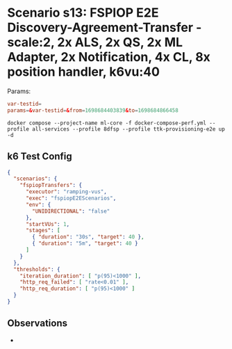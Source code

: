 # Scenario s13: FSPIOP E2E Discovery-Agreement-Transfer - scale:2, 2x ALS, 2x QS, 2x ML Adapter, 2x Notification, 4x CL, 8x position handler, k6vu:40

Params:
```conf
var-testid=
params=&var-testid=&from=1698684403839&to=1698684866458
```

```
docker compose --project-name ml-core -f docker-compose-perf.yml --profile all-services --profile 8dfsp --profile ttk-provisioning-e2e up -d
```

## k6 Test Config

```json
{
  "scenarios": {
    "fspiopTransfers": {
      "executor": "ramping-vus",
      "exec": "fspiopE2EScenarios",
      "env": {
        "UNIDIRECTIONAL": "false"
      },
      "startVUs": 1,
      "stages": [
        { "duration": "30s", "target": 40 },
        { "duration": "5m", "target": 40 }
      ]
    }
  },
  "thresholds": {
    "iteration_duration": [ "p(95)<1000" ],
    "http_req_failed": [ "rate<0.01" ],
    "http_req_duration": [ "p(95)<1000" ]
  }
}
```

## Observations

-
